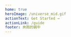 ```yaml
---
home: true
heroImage: /universe_mid.gif
actionText: Get Started →
actionLink: /guide
footer: 奔跑的蜗牛
---
```


